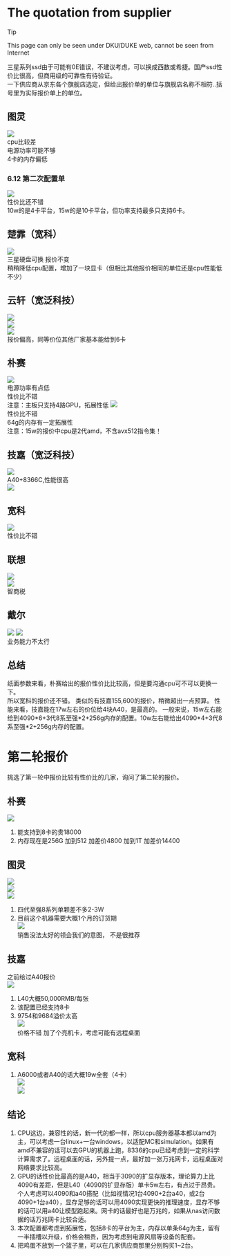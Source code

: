 # The quotation from supplier
>[!TIP]
>This page can only be seen under DKU/DUKE web, cannot be seen from Internet

三星系列ssd由于可能有0E错误，不建议考虑，可以换成西数或希捷。国产ssd性价比很高，但商用级的可靠性有待验证。  
一下供应商从京东各个旗舰店选定，但给出报价单的单位与旗舰店名称不相符..括号里为实际报价单上的单位。
## 图灵
![](imgs/2023-06-09-02-37-44.png)  
cpu比较差   
电源功率可能不够  
4卡的内存偏低  
### 6.12 第二次配置单
![](imgs/2023-06-12-14-54-55.png)  
性价比还不错  
10w的是4卡平台，15w的是10卡平台，但功率支持最多只支持6卡。
## 楚霏（宽科）
![](imgs/2023-06-09-17-42-47.png)  
三星硬盘可换 报价不变  
稍稍降低cpu配置，增加了一块显卡（但相比其他报价相同的单位还是cpu性能低不少）  
## 云轩（宽泛科技）
![](imgs/2023-06-09-18-20-11.png)  
![](imgs/2023-06-09-18-20-23.png)  
![](imgs/2023-06-09-18-20-39.png)  
报价偏高，同等价位其他厂家基本能给到6卡
## 朴赛
![](imgs/2023-06-09-18-22-44.png)  
电源功率有点低  
性价比不错  
注意：主板只支持4路GPU，拓展性低
![](imgs/2023-06-09-18-24-51.png)  
性价比不错  
64g的内存有一定拓展性  
注意：15w的报价中cpu是2代amd，不含avx512指令集！
## 技嘉（宽泛科技）
![](imgs/2023-06-09-18-36-57.png)  
A40+8366C,性能很高  
![](imgs/2023-06-09-18-42-59.png)
## 宽科
![](imgs/2023-06-09-18-43-21.png)  
性价比不错
## 联想
![](imgs/2023-06-09-18-45-53.png)  
![](imgs/2023-06-09-18-46-23.png)  
智商税  
## 戴尔
![](imgs/2023-06-09-18-48-59.png)
![](imgs/2023-06-09-18-49-15.png)  
业务能力不太行

## 总结
纸面参数来看，朴赛给出的报价性价比比较高，但是要沟通cpu可不可以更换一下。  
所以宽科的报价还不错。
类似的有技嘉155,600的报价，稍微超出一点预算。
性能来看，技嘉能在17w左右的价位给4块A40，是最高的。
一般来说，15w左右能给到4090\*6+3代8系至强\*2+256g内存的配置。10w左右能给出4090\*4+3代8系至强\*2+256g内存的配置。

# 第二轮报价
挑选了第一轮中报价比较有性价比的几家，询问了第二轮的报价。
## 朴赛
![](imgs/2023-06-18-11-58-48.png)  
1. 能支持到8卡的贵18000
2. 内存现在是256G  加到512  加差价4800  加到1T  加差价14400

## 图灵
![](imgs/2023-06-18-12-00-10.png)  
![](imgs/2023-06-18-11-59-55.png)  
![](imgs/2023-06-18-12-02-24.png)  
1. 四代至强8系列单颗差不多2-3W
2. 目前这个机器需要大概1个月的订货期  
![](imgs/2023-06-18-12-02-46.png)  
销售没法太好的领会我们的意图， 不是很推荐  

## 技嘉
之前给过A40报价  
![](imgs/2023-06-09-18-36-57.png)  
1. L40大概50,000RMB/每张
2. 该配置已经支持8卡
3. 9754和9684溢价太高  
![](imgs/2023-06-18-12-53-08.png)  
价格不错 加了个亮机卡，考虑可能有远程桌面  

## 宽科
1. A6000或者A40的话大概19w全套（4卡）  
![](imgs/2023-06-18-16-31-24.png)  
![](imgs/2023-06-18-16-31-49.png)

## 结论
1. CPU这边，兼容性的话，新一代的都一样，所以cpu服务器基本都以amd为主，可以考虑一台linux+一台windows，以适配MC和simulation。如果有amd不兼容的话可以去GPU的机器上跑，8336的cpu已经考虑到一定的科学计算需求了。远程桌面的话，另外提一点，最好加一张万兆网卡，远程桌面对网络要求比较高。
2. GPU的话性价比最高的是A40，相当于3090的扩显存版本，理论算力上比4090有差距，但是L40（4090的扩显存版）单卡5w左右，有点过于昂贵。个人考虑可以4090和a40搭配（比如视情况1台4090+2台a40，或2台4090+1台a40），显存足够的话可以用4090实现更快的推理速度，显存不够的话可以用a40让模型跑起来。网卡的话最好也是万兆的，如果从nas访问数据的话万兆网卡比较合适。
3. 本次配置都考虑到拓展性，包括8卡的平台为主，内存以单条64g为主，留有一半插槽以升级，价格会稍贵，因为考虑到电源风扇等设备的配套。
4. 把鸡蛋不放到一个篮子里，可以在几家供应商那里分别购买1~2台。